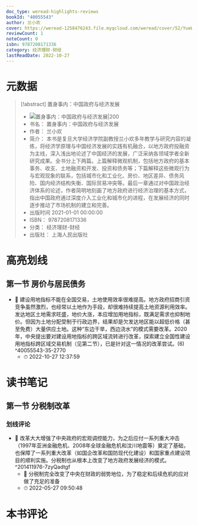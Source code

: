 ```yaml
---
doc_type: weread-highlights-reviews
bookId: "40055543"
author: 兰小欢
cover: https://weread-1258476243.file.myqcloud.com/weread/cover/52/YueWen_40055543/t7_YueWen_40055543.jpg
reviewCount: 1
noteCount: 0
isbn: 9787208171336
category: 经济理财-财经
lastReadDate: 2022-10-27
---
```

# 元数据
> [!abstract] 置身事内：中国政府与经济发展
> - ![ 置身事内：中国政府与经济发展|200](https://weread-1258476243.file.myqcloud.com/weread/cover/52/YueWen_40055543/t7_YueWen_40055543.jpg)
> - 书名： 置身事内：中国政府与经济发展
> - 作者： 兰小欢
> - 简介： 本书是复旦大学经济学院副教授兰小欢多年教学与研究内容的凝练，将经济学原理与中国经济发展的实践有机融合，以地方政府投融资为主线，深入浅出地论述了中国经济的发展，广泛采纳各领域学者全新研究成果。全书分上下两篇。上篇解释微观机制，包括地方政府的基本事务、收支、土地融资和开发、投资和债务等；下篇解释这些微观行为与宏观现象的联系，包括城市化和工业化、房价、地区差异、债务风险、国内经济结构失衡、国际贸易冲突等。最后一章通过对中国政治经济体系的论述，作者简明地刻画了地方政府进行经济治理的基本方式，指出中国政府通过深度介入工业化和城市化的进程，在发展经济的同时逐步推动了市场机制的建立和完善。
> - 出版时间 2021-01-01 00:00:00
> - ISBN： 9787208171336
> - 分类： 经济理财-财经
> - 出版社： 上海人民出版社

# 高亮划线

## 第一节 房价与居民债务


- 📌 建设用地指标不能在全国交易，土地使用效率很难提高。地方政府招商引资竞争虽然激烈，也经常以土地作为手段，却很难持续提高土地资源利用效率。发达地区土地需求旺盛，地价大涨，本应增加用地指标，既满足需求也抑制地价。但因为土地分配受制于行政边界，结果却是欠发达地区能以超低价格（甚至免费）大量供应土地。这种“东边干旱，西边浇水”的模式需要改革。2020年，中央提出要对建设用地指标的跨区域流转进行改革，探索建立全国性建设用地指标跨区域交易机制（见第二节），已是针对这一情况的改革尝试。(6) ^40055543-35-2770
    - ⏱ 2022-10-27 12:37:59 
# 读书笔记

## 第一节 分税制改革

### 划线评论
- 📌 改革大大增强了中央政府的宏观调控能力，为之后应付一系列重大冲击（1997年亚洲金融危机、2008年全球金融危机和汶川地震等）奠定了基础，也保障了一系列重大改革（如国企改革和国防现代化建设）和国家重点建设项目的顺利实施。分税制也从根本上改变了地方政府发展经济的模式。  ^201411976-7zyQadtgf
    - 💭 分税制完全改变了中央在财政的弱势地位，为了稳定和后续危机的应对做了充足的准备
    - ⏱ 2022-05-27 09:50:48
   
# 本书评论
